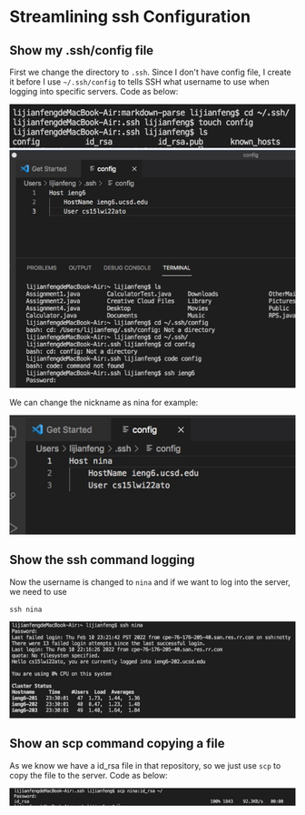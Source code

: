 # Streamlining ssh Configuration

## Show my .ssh/config file
First we change the directory to `.ssh`.
Since I don't have config file, I create it before I use `~/.ssh/config` to tells SSH what username to use when logging into specific servers.
Code as below:

![Image](/pictures/lab3pic1.jpg)
![Image](/pictures/lab3pic3.jpg)

We can change the nickname as nina for example:

![Image](/pictures/lab3pic5.jpg)

## Show the ssh command logging 
Now the username is changed to `nina` and if we want to log into the server, we need to use 
```
ssh nina
```
![Image](/pictures/lab3pic2.jpg)

## Show an scp command copying a file

As we know we have a id_rsa file in that repository, so we just use `scp` to copy the file to the server.
Code as below:

![Image](/pictures/lab3pic4.jpg)
